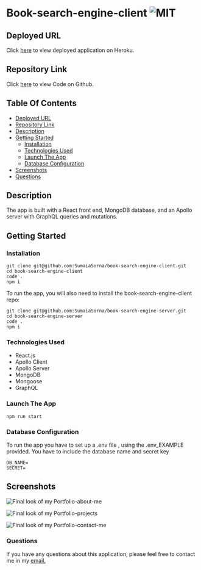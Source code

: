 # Book-search-engine-client ![MIT](https://img.shields.io/static/v1?label=MIT&message=License&color=green)

## Deployed URL

Click [here](https://secure-coast-73388.herokuapp.com/) to view deployed application on Heroku.

## Repository Link

Click [here](https://github.com/SumaiaSorna/book-search-engine-client/tree/dev) to view Code on Github.

## Table Of Contents

- [Deployed URL](#deployed-url)
- [Repository Link](#repository-link)
- [Description](#description)
- [Getting Started](#getting-started)
  - [Installation](#installation)
  - [Technologies Used](#technologies-used)
  - [Launch The App](#launch-the-app)
  - [Database Configuration](#database-configuration)
- [Screenshots](#screenshots)
- [Questions](#questions)

## Description

The app is built with a React front end, MongoDB database, and an Apollo server with GraphQL queries and mutations.

## Getting Started

### Installation

```
git clone git@github.com:SumaiaSorna/book-search-engine-client.git
cd book-search-engine-client
code .
npm i
```

To run the app, you will also need to install the book-search-engine-client repo:

```
git clone git@github.com:SumaiaSorna/book-search-engine-server.git
cd book-search-engine-server
code .
npm i
```

### Technologies Used

- React.js
- Apollo Client
- Apollo Server
- MongoDB
- Mongoose
- GraphQL

### Launch The App

```
npm run start
```

### Database Configuration

To run the app you have to set up a .env file , using the .env_EXAMPLE provided. You have to include the database name and secret key

```
DB_NAME=
SECRET=
```

## Screenshots

![Final look of my Portfolio-about-me](./src/assets/screenshots/#)

![Final look of my Portfolio-projects](./src/assets/screenshots/#)

![Final look of my Portfolio-contact-me](./src/assets/screenshots/#)

### Questions

If you have any questions about this application, please feel free to contact me in my <a href="mailto:sorna.sumaia@gmail.com">email.</a>
